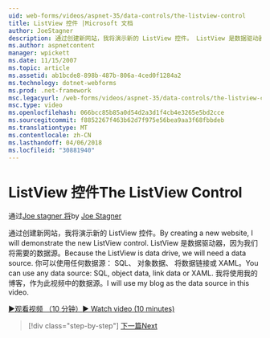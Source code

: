 ```yaml
---
uid: web-forms/videos/aspnet-35/data-controls/the-listview-control
title: ListView 控件 |Microsoft 文档
author: JoeStagner
description: 通过创建新网站，我将演示新的 ListView 控件。 ListView 是数据驱动器，因为我们将需要的数据源。 你可以使用任何数据...
ms.author: aspnetcontent
manager: wpickett
ms.date: 11/15/2007
ms.topic: article
ms.assetid: ab1bcde8-898b-487b-806a-4ced0f1284a2
ms.technology: dotnet-webforms
ms.prod: .net-framework
msc.legacyurl: /web-forms/videos/aspnet-35/data-controls/the-listview-control
msc.type: video
ms.openlocfilehash: 066bcc85b85a0d54d2a3d1f4cb4e3265e5bd2cce
ms.sourcegitcommit: f8852267f463b62d7f975e56bea9aa3f68fbbdeb
ms.translationtype: MT
ms.contentlocale: zh-CN
ms.lasthandoff: 04/06/2018
ms.locfileid: "30881940"
---
```

<a name="the-listview-control"></a><span data-ttu-id="b641b-105">ListView 控件</span><span class="sxs-lookup"><span data-stu-id="b641b-105">The ListView Control</span></span>
====================
<span data-ttu-id="b641b-106">通过[Joe stagner 将](https://github.com/JoeStagner)</span><span class="sxs-lookup"><span data-stu-id="b641b-106">by [Joe Stagner](https://github.com/JoeStagner)</span></span>

<span data-ttu-id="b641b-107">通过创建新网站，我将演示新的 ListView 控件。</span><span class="sxs-lookup"><span data-stu-id="b641b-107">By creating a new website, I will demonstrate the new ListView control.</span></span> <span data-ttu-id="b641b-108">ListView 是数据驱动器，因为我们将需要的数据源。</span><span class="sxs-lookup"><span data-stu-id="b641b-108">Because the ListView is data drive, we will need a data source.</span></span> <span data-ttu-id="b641b-109">你可以使用任何数据源： SQL、 对象数据、 将数据链接或 XAML。</span><span class="sxs-lookup"><span data-stu-id="b641b-109">You can use any data source: SQL, object data, link data or XAML.</span></span> <span data-ttu-id="b641b-110">我将使用我的博客，作为此视频中的数据源。</span><span class="sxs-lookup"><span data-stu-id="b641b-110">I will use my blog as the data source in this video.</span></span>

[<span data-ttu-id="b641b-111">&#9654;观看视频 （10 分钟）</span><span class="sxs-lookup"><span data-stu-id="b641b-111">&#9654; Watch video (10 minutes)</span></span>](https://channel9.msdn.com/Blogs/ASP-NET-Site-Videos/the-listview-control)

> [!div class="step-by-step"]
> [<span data-ttu-id="b641b-112">下一篇</span><span class="sxs-lookup"><span data-stu-id="b641b-112">Next</span></span>](the-datapager-control.md)
